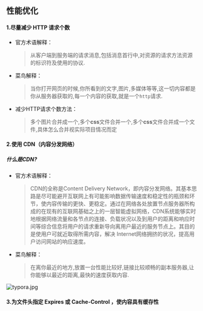 ## 性能优化

#### 1.尽量减少 HTTP 请求个数

+ 官方术语解释：

  > 从客户端到服务端的请求消息,包括消息首行中,对资源的请求方法资源的标识符及使用的协议.

+ 菜鸟解释：

  > 当你打开网页的时候,你所看到的文字,图片,多媒体等等,这一切内容都是你从服务器获取的,每一个内容的获取,就是一个`http`请求.

+ 减少HTTP请求个数方法：

  > 多个图片合并成一个,多个**css**文件合并一个,多个**css**文件合并成一个文件,具体怎么合并视实际项目情况而定

#### 2.使用 CDN（内容分发网络）

##### 什么是CDN?

+ 官方术语解释：

  > CDN的全称是Content Delivery Network，即内容分发网络。其基本思路是尽可能避开互联网上有可能影响数据传输速度和稳定性的瓶颈和环节，使内容传输的更快、更稳定。通过在网络各处放置节点服务器所构成的在现有的互联网基础之上的一层智能虚拟网络，CDN系统能够实时地根据网络流量和各节点的连接、负载状况以及到用户的距离和响应时间等综合信息将用户的请求重新导向离用户最近的服务节点上。其目的是使用户可就近取得所需内容，解决 Internet网络拥挤的状况，提高用户访问网站的响应速度。

+ 菜鸟解释：

  > 在离你最近的地方,放置一台性能比较好,链接比较顺畅的副本服务器,让你能够以最近的距离,最快的速度获取内容.

![typora.jpg](http://moxiaofei.com/wp-content/uploads/2018/07/cdn.png)

#### 3.为文件头指定 Expires 或 Cache-Control ，使内容具有缓存性



